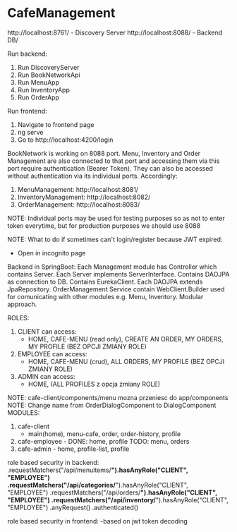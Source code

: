 # CafeManagement
http://localhost:8761/ - Discovery Server
http://localhost:8088/ - Backend DB/

Run backend:
1. Run DiscoveryServer
2. Run BookNetworkApi
3. Run MenuApp
3. Run InventoryApp
4. Run OrderApp

Run frontend:
1. Navigate to frontend page
2. ng serve
3. Go to http://localhost:4200/login

BookNetwork is working on 8088 port. Menu, Inventory and Order Management are also connected to that port and accessing them via this port require authentication (Bearer Token). They can also be accessed without authentication via its individual ports. Accordingly:

1. MenuManagement: http://localhost:8081/
2. InventoryManagement: http://localhost:8082/
3. OrderManagement: http://localhost:8083/

NOTE: Individual ports may be used for testing purposes so as not to enter token everytime, but for production purposes we should use 8088

NOTE: What to do if sometimes can't login/register because JWT expired:
- Open in incognito page

Backend in SpringBoot:
Each Management module has Controller which contains Server.
Each Server implements ServerInterface. Contains DAOJPA as connection to DB. Contains EurekaClient.
Each DAOJPA extends JpaRepository.
OrderManagement Service contain WebClient.Builder used for comunicating with other modules e.g. Menu, Inventory.
Modular approach.

ROLES:
1. CLIENT can access:
   - HOME, CAFE-MENU (read only), CREATE AN ORDER, MY ORDERS, MY PROFILE (BEZ OPCJI ZMIANY ROLE)
2. EMPLOYEE can access:
   - HOME, CAFE-MENU (crud), ALL ORDERS, MY PROFILE (BEZ OPCJI ZMIANY ROLE)
3. ADMIN can access:
   - HOME, (ALL PROFILES z opcja zmiany ROLE)

NOTE: cafe-client/components/menu mozna przeniesc do app/components
NOTE: Change name from OrderDialogComponent to DialogComponent
MODULES:
1. cafe-client
   - main(home), menu-cafe, order, order-history, profile
2. cafe-employee - DONE: home, profile TODO: menu, orders
3. cafe-admin - home, profile-list, profile

role based security in backend:
.requestMatchers("/api/menuitems/**").hasAnyRole("CLIENT", "EMPLOYEE")
.requestMatchers("/api/categories/**").hasAnyRole("CLIENT", "EMPLOYEE")
.requestMatchers("/api/orders/**").hasAnyRole("CLIENT", "EMPLOYEE")
.requestMatchers("/api/inventory/**").hasAnyRole("CLIENT", "EMPLOYEE")
.anyRequest()
.authenticated()

role based security in frontend:
-based on jwt token decoding




